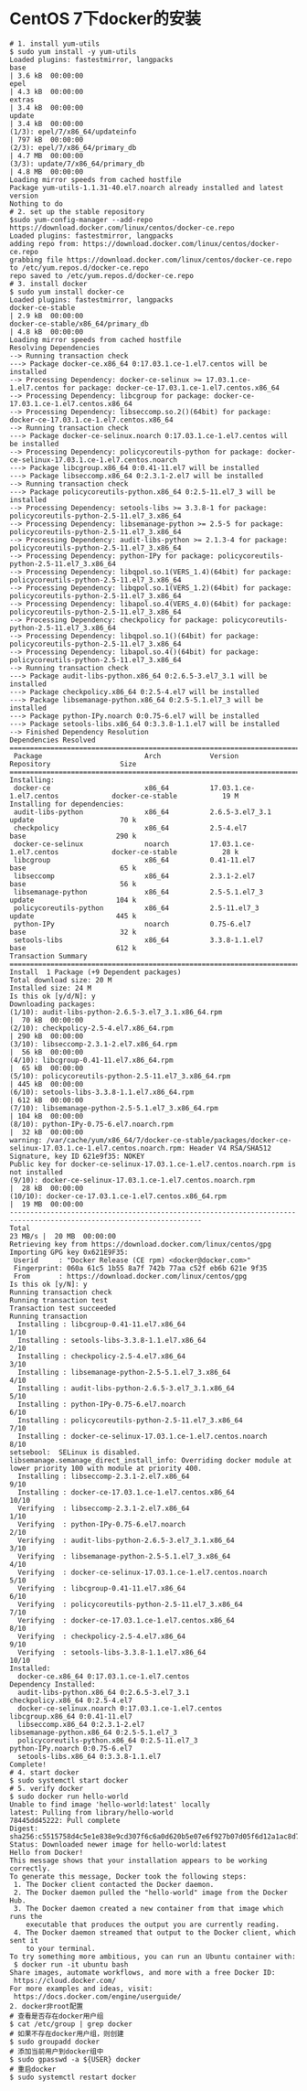 CentOS 7下docker的安装
=======
    # 1. install yum-utils
    $ sudo yum install -y yum-utils
    Loaded plugins: fastestmirror, langpacks
    base                                                                                          | 3.6 kB  00:00:00
    epel                                                                                          | 4.3 kB  00:00:00
    extras                                                                                        | 3.4 kB  00:00:00
    update                                                                                        | 3.4 kB  00:00:00
    (1/3): epel/7/x86_64/updateinfo                                                               | 797 kB  00:00:00
    (2/3): epel/7/x86_64/primary_db                                                               | 4.7 MB  00:00:00
    (3/3): update/7/x86_64/primary_db                                                             | 4.8 MB  00:00:00
    Loading mirror speeds from cached hostfile
    Package yum-utils-1.1.31-40.el7.noarch already installed and latest version
    Nothing to do
    # 2. set up the stable repository
    $sudo yum-config-manager --add-repo https://download.docker.com/linux/centos/docker-ce.repo
    Loaded plugins: fastestmirror, langpacks
    adding repo from: https://download.docker.com/linux/centos/docker-ce.repo
    grabbing file https://download.docker.com/linux/centos/docker-ce.repo to /etc/yum.repos.d/docker-ce.repo
    repo saved to /etc/yum.repos.d/docker-ce.repo
    # 3. install docker
    $ sudo yum install docker-ce
    Loaded plugins: fastestmirror, langpacks
    docker-ce-stable                                                                              | 2.9 kB  00:00:00
    docker-ce-stable/x86_64/primary_db                                                            | 4.8 kB  00:00:00
    Loading mirror speeds from cached hostfile
    Resolving Dependencies
    --> Running transaction check
    ---> Package docker-ce.x86_64 0:17.03.1.ce-1.el7.centos will be installed
    --> Processing Dependency: docker-ce-selinux >= 17.03.1.ce-1.el7.centos for package: docker-ce-17.03.1.ce-1.el7.centos.x86_64
    --> Processing Dependency: libcgroup for package: docker-ce-17.03.1.ce-1.el7.centos.x86_64
    --> Processing Dependency: libseccomp.so.2()(64bit) for package: docker-ce-17.03.1.ce-1.el7.centos.x86_64
    --> Running transaction check
    ---> Package docker-ce-selinux.noarch 0:17.03.1.ce-1.el7.centos will be installed
    --> Processing Dependency: policycoreutils-python for package: docker-ce-selinux-17.03.1.ce-1.el7.centos.noarch
    ---> Package libcgroup.x86_64 0:0.41-11.el7 will be installed
    ---> Package libseccomp.x86_64 0:2.3.1-2.el7 will be installed
    --> Running transaction check
    ---> Package policycoreutils-python.x86_64 0:2.5-11.el7_3 will be installed
    --> Processing Dependency: setools-libs >= 3.3.8-1 for package: policycoreutils-python-2.5-11.el7_3.x86_64
    --> Processing Dependency: libsemanage-python >= 2.5-5 for package: policycoreutils-python-2.5-11.el7_3.x86_64
    --> Processing Dependency: audit-libs-python >= 2.1.3-4 for package: policycoreutils-python-2.5-11.el7_3.x86_64
    --> Processing Dependency: python-IPy for package: policycoreutils-python-2.5-11.el7_3.x86_64
    --> Processing Dependency: libqpol.so.1(VERS_1.4)(64bit) for package: policycoreutils-python-2.5-11.el7_3.x86_64
    --> Processing Dependency: libqpol.so.1(VERS_1.2)(64bit) for package: policycoreutils-python-2.5-11.el7_3.x86_64
    --> Processing Dependency: libapol.so.4(VERS_4.0)(64bit) for package: policycoreutils-python-2.5-11.el7_3.x86_64
    --> Processing Dependency: checkpolicy for package: policycoreutils-python-2.5-11.el7_3.x86_64
    --> Processing Dependency: libqpol.so.1()(64bit) for package: policycoreutils-python-2.5-11.el7_3.x86_64
    --> Processing Dependency: libapol.so.4()(64bit) for package: policycoreutils-python-2.5-11.el7_3.x86_64
    --> Running transaction check
    ---> Package audit-libs-python.x86_64 0:2.6.5-3.el7_3.1 will be installed
    ---> Package checkpolicy.x86_64 0:2.5-4.el7 will be installed
    ---> Package libsemanage-python.x86_64 0:2.5-5.1.el7_3 will be installed
    ---> Package python-IPy.noarch 0:0.75-6.el7 will be installed
    ---> Package setools-libs.x86_64 0:3.3.8-1.1.el7 will be installed
    --> Finished Dependency Resolution
    Dependencies Resolved
    =====================================================================================================================
     Package                         Arch            Version                             Repository                 Size
    =====================================================================================================================
    Installing:
     docker-ce                       x86_64          17.03.1.ce-1.el7.centos             docker-ce-stable           19 M
    Installing for dependencies:
     audit-libs-python               x86_64          2.6.5-3.el7_3.1                     update                     70 k
     checkpolicy                     x86_64          2.5-4.el7                           base                      290 k
     docker-ce-selinux               noarch          17.03.1.ce-1.el7.centos             docker-ce-stable           28 k
     libcgroup                       x86_64          0.41-11.el7                         base                       65 k
     libseccomp                      x86_64          2.3.1-2.el7                         base                       56 k
     libsemanage-python              x86_64          2.5-5.1.el7_3                       update                    104 k
     policycoreutils-python          x86_64          2.5-11.el7_3                        update                    445 k
     python-IPy                      noarch          0.75-6.el7                          base                       32 k
     setools-libs                    x86_64          3.3.8-1.1.el7                       base                      612 k
    Transaction Summary
    =====================================================================================================================
    Install  1 Package (+9 Dependent packages)
    Total download size: 20 M
    Installed size: 24 M
    Is this ok [y/d/N]: y
    Downloading packages:
    (1/10): audit-libs-python-2.6.5-3.el7_3.1.x86_64.rpm                                          |  70 kB  00:00:00
    (2/10): checkpolicy-2.5-4.el7.x86_64.rpm                                                      | 290 kB  00:00:00
    (3/10): libseccomp-2.3.1-2.el7.x86_64.rpm                                                     |  56 kB  00:00:00
    (4/10): libcgroup-0.41-11.el7.x86_64.rpm                                                      |  65 kB  00:00:00
    (5/10): policycoreutils-python-2.5-11.el7_3.x86_64.rpm                                        | 445 kB  00:00:00
    (6/10): setools-libs-3.3.8-1.1.el7.x86_64.rpm                                                 | 612 kB  00:00:00
    (7/10): libsemanage-python-2.5-5.1.el7_3.x86_64.rpm                                           | 104 kB  00:00:00
    (8/10): python-IPy-0.75-6.el7.noarch.rpm                                                      |  32 kB  00:00:00
    warning: /var/cache/yum/x86_64/7/docker-ce-stable/packages/docker-ce-selinux-17.03.1.ce-1.el7.centos.noarch.rpm: Header V4 RSA/SHA512 Signature, key ID 621e9f35: NOKEY
    Public key for docker-ce-selinux-17.03.1.ce-1.el7.centos.noarch.rpm is not installed
    (9/10): docker-ce-selinux-17.03.1.ce-1.el7.centos.noarch.rpm                                  |  28 kB  00:00:00
    (10/10): docker-ce-17.03.1.ce-1.el7.centos.x86_64.rpm                                         |  19 MB  00:00:00
    ---------------------------------------------------------------------------------------------------------------------
    Total                                                                                 23 MB/s |  20 MB  00:00:00
    Retrieving key from https://download.docker.com/linux/centos/gpg
    Importing GPG key 0x621E9F35:
     Userid     : "Docker Release (CE rpm) <docker@docker.com>"
     Fingerprint: 060a 61c5 1b55 8a7f 742b 77aa c52f eb6b 621e 9f35
     From       : https://download.docker.com/linux/centos/gpg
    Is this ok [y/N]: y
    Running transaction check
    Running transaction test
    Transaction test succeeded
    Running transaction
      Installing : libcgroup-0.41-11.el7.x86_64                                                                     1/10
      Installing : setools-libs-3.3.8-1.1.el7.x86_64                                                                2/10
      Installing : checkpolicy-2.5-4.el7.x86_64                                                                     3/10
      Installing : libsemanage-python-2.5-5.1.el7_3.x86_64                                                          4/10
      Installing : audit-libs-python-2.6.5-3.el7_3.1.x86_64                                                         5/10
      Installing : python-IPy-0.75-6.el7.noarch                                                                     6/10
      Installing : policycoreutils-python-2.5-11.el7_3.x86_64                                                       7/10
      Installing : docker-ce-selinux-17.03.1.ce-1.el7.centos.noarch                                                 8/10
    setsebool:  SELinux is disabled.
    libsemanage.semanage_direct_install_info: Overriding docker module at lower priority 100 with module at priority 400.
      Installing : libseccomp-2.3.1-2.el7.x86_64                                                                    9/10
      Installing : docker-ce-17.03.1.ce-1.el7.centos.x86_64                                                        10/10
      Verifying  : libseccomp-2.3.1-2.el7.x86_64                                                                    1/10
      Verifying  : python-IPy-0.75-6.el7.noarch                                                                     2/10
      Verifying  : audit-libs-python-2.6.5-3.el7_3.1.x86_64                                                         3/10
      Verifying  : libsemanage-python-2.5-5.1.el7_3.x86_64                                                          4/10
      Verifying  : docker-ce-selinux-17.03.1.ce-1.el7.centos.noarch                                                 5/10
      Verifying  : libcgroup-0.41-11.el7.x86_64                                                                     6/10
      Verifying  : policycoreutils-python-2.5-11.el7_3.x86_64                                                       7/10
      Verifying  : docker-ce-17.03.1.ce-1.el7.centos.x86_64                                                         8/10
      Verifying  : checkpolicy-2.5-4.el7.x86_64                                                                     9/10
      Verifying  : setools-libs-3.3.8-1.1.el7.x86_64                                                               10/10
    Installed:
      docker-ce.x86_64 0:17.03.1.ce-1.el7.centos
    Dependency Installed:
      audit-libs-python.x86_64 0:2.6.5-3.el7_3.1                    checkpolicy.x86_64 0:2.5-4.el7
      docker-ce-selinux.noarch 0:17.03.1.ce-1.el7.centos            libcgroup.x86_64 0:0.41-11.el7
      libseccomp.x86_64 0:2.3.1-2.el7                               libsemanage-python.x86_64 0:2.5-5.1.el7_3
      policycoreutils-python.x86_64 0:2.5-11.el7_3                  python-IPy.noarch 0:0.75-6.el7
      setools-libs.x86_64 0:3.3.8-1.1.el7
    Complete!
    # 4. start docker
    $ sudo systemctl start docker
    # 5. verify docker
    $ sudo docker run hello-world
    Unable to find image 'hello-world:latest' locally
    latest: Pulling from library/hello-world
    78445dd45222: Pull complete
    Digest: sha256:c5515758d4c5e1e838e9cd307f6c6a0d620b5e07e6f927b07d05f6d12a1ac8d7
    Status: Downloaded newer image for hello-world:latest
    Hello from Docker!
    This message shows that your installation appears to be working correctly.
    To generate this message, Docker took the following steps:
     1. The Docker client contacted the Docker daemon.
     2. The Docker daemon pulled the "hello-world" image from the Docker Hub.
     3. The Docker daemon created a new container from that image which runs the
        executable that produces the output you are currently reading.
     4. The Docker daemon streamed that output to the Docker client, which sent it
        to your terminal.
    To try something more ambitious, you can run an Ubuntu container with:
     $ docker run -it ubuntu bash
    Share images, automate workflows, and more with a free Docker ID:
     https://cloud.docker.com/
    For more examples and ideas, visit:
     https://docs.docker.com/engine/userguide/
    2. docker非root配置
    # 查看是否存在docker用户组
    $ cat /etc/group | grep docker
    # 如果不存在docker用户组，则创建
    $ sudo groupadd docker
    # 添加当前用户到docker组中
    $ sudo gpasswd -a ${USER} docker
    # 重启docker
    $ sudo systemctl restart docker